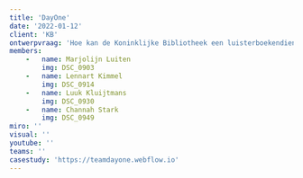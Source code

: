 ```yaml
---
title: 'DayOne'
date: '2022-01-12'
client: 'KB'
ontwerpvraag: 'Hoe kan de Koninklijke Bibliotheek een luisterboekendienst aanbieden via een digital assistent?'
members:
    -   name: Marjolijn Luiten
        img: DSC_0903
    -   name: Lennart Kimmel
        img: DSC_0914
    -   name: Luuk Kluijtmans
        img: DSC_0930
    -   name: Channah Stark
        img: DSC_0949
miro: ''
visual: ''
youtube: ''
teams: ''
casestudy: 'https://teamdayone.webflow.io'
---
```



 

